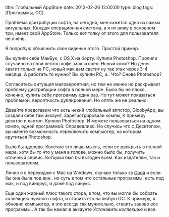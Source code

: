 title: Глобальный AppStore
date: 2012-02-26 12:00:00
type: blog
tags: [Программы, ОС]

Проблема дситрибуции софта, на сегодня, мне кажется одна из самых актуальных. Каждая операционная система, а я их вижу в основном три, имеет свой AppStore. Только вот толку от этого для пользователя не очень.

Я попробую объяснить свое виденье этого. Простой пример.

Вы купили себе МакБук, с OS X на борту. Купили Photoshop. Пролили случайно на свой лептоп кофе, мак сгорел. Новый комп? Но денег хватит только на PC, новый мак вам светит ну так этак через 3-4 месяца. А работать то нужно? Вы купили PC, и.. Что? Снова Photoshop? 

Согласитесь ситуация маловероятная, но тем не менее но раскрывает проблему дистрибуции софта в полной мере. Было бы не плохо, конечно, купить себе программу один раз. Но тут может показаться проблемой, вероятность дублирования. Но опять же не реально.

Давайте представим что есть некий глобальный аппстор, GloobyApp, вы создали себе там аккаунт. Зарегистрировали компы, К примеру десктоп и лаптоп. Купили Photoshop. И можете пользоваться на одном компе, одной программой. Справедливо. Но случись что с Десктопом, вы имеете возможность переключить компьютер, на котором крутиться Photoshop.

Было бы здорово. Конечно это лишь мысль, если ее раскрыть в полной мере, хотя бы то что у меня в голове, можно было бы, получить отличный сервис. Который был бы выгоден всем. Как издателям, так и пользователям. 

Лично я с переходом с Mac на Windows, скучаю только за [Coda](http://panic.com/coda/) и если бы она была под вин.. но суть в том что остальные программы, есть под мак, и под виндоус, и даже под линукс. 

Еще один жирный плюс такого стора, в том, что вы могли бы собрать коллекцию нужного софта, и ставить его на любую ОС. К примеру, я обновил компьютер, и это всегда так мучительно, ставить заново все программы.. А так бы нажал в аккаунте *Установить коллекцию* и все. 
